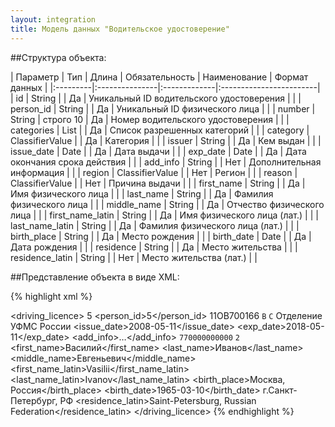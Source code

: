 ```yaml
---
layout: integration
title: Модель данных "Водительское удостоверение"
---
```


##Структура объекта:

| Параметр | Тип | Длина | Обязательность | Наименование | Формат данных |
|:---------|:---------------|:-------------|:------------------------|
| id | String | | Да | Уникальный ID водительского удостоверения | |
| person_id | String | | Да | Уникальный ID физического лица | |
| number | String | строго 10 | Да | Номер водительского удостоверения | |
| categories | List | | Да | Список разрешенных категорий | |
| category | ClassifierValue | | Да | Категория | |
| issuer | String | | Да | Кем выдан | |
| issue_date | Date | | Да | Дата выдачи | |
| exp_date | Date | | Да | Дата окончания срока действия | |
| add_info | String | | Нет | Дополнительная информация | |
| region | ClassifierValue | | Нет | Регион | |
| reason | ClassifierValue | | Нет | Причина выдачи | |
| first_name | String | | Да | Имя физического лица | |
| last_name | String | | Да | Фамилия физического лица | |
| middle_name | String | | Да | Отчество физического лица | |
| first_name_latin | String | | Да | Имя физического лица (лат.) | |
| last_name_latin | String | | Да | Фамилия физического лица (лат.) | |
| birth_place | String | | Да | Место рождения | |
| birth_date | Date | | Да | Дата рождения | |
| residence | String | | Да | Место жительства | |
| residence_latin | String | | Нет | Место жительства (лат.) | |


##Представление объекта в виде XML:

{% highlight xml %}
<!-- Водительское удостоверение -->
<driving_licence>
  <id>5</id>
  <person_id>5</person_id>
  <number>11ОВ700166</number>
  <categories>
    <category>
      <code>B</code>
      <title>Категория B</title>
    </category>
    <category>
      <code>С</code>
      <title>Категория С</title>
    </category>
  </categories>
  <issuer>Отделение УФМС России</issuer>
  <issue_date>2008-05-11</issue_date>
  <exp_date>2018-05-11</exp_date>
  <add_info>…</add_info>
  <region>
    <code>770000000000</code>
    <title></title>
  </region>
  <reason>
    <code>2</code>
    <title></title>
  </reason>
  <first_name>Василий</first_name>
  <last_name>Иванов</last_name>
  <middle_name>Евгеньевич</middle_name>
  <first_name_latin>Vasilii</first_name_latin>
  <last_name_latin>Ivanov</last_name_latin>
  <birth_place>Москва, Россия</birth_place>
  <birth_date>1965-03-10</birth_date>
  <residence>г.Санкт-Петербург, РФ</residence>
  <residence_latin>Saint-Petersburg, Russian Federation</residence_latin>
</driving_licence>
{% endhighlight %}

